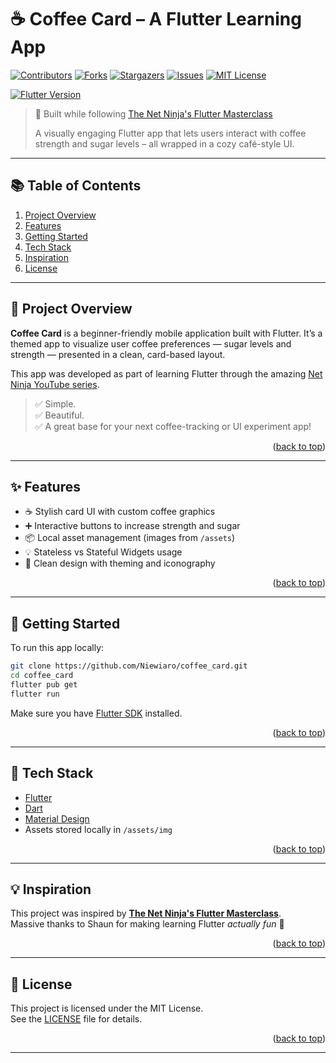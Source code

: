 <a id="readme-top"></a>

# ☕ Coffee Card – A Flutter Learning App

[![Contributors][contributors-shield]][contributors-url]
[![Forks][forks-shield]][forks-url]
[![Stargazers][stars-shield]][stars-url]
[![Issues][issues-shield]][issues-url]
[![MIT License][license-shield]][license-url]

[![Flutter Version](https://img.shields.io/badge/flutter-3.16-blue?logo=flutter)](https://flutter.dev)
> 🚀 Built while following [The Net Ninja's Flutter Masterclass](https://github.com/iamshaunjp/flutter-masterclass)  
>  
> A visually engaging Flutter app that lets users interact with coffee strength and sugar levels – all wrapped in a cozy café-style UI.

---

## 📚 Table of Contents

1. [Project Overview](#project-overview)
2. [Features](#features)
3. [Getting Started](#getting-started)
4. [Tech Stack](#tech-stack)
5. [Inspiration](#inspiration)
6. [License](#license)

---

## 📱 Project Overview <a name="project-overview"></a>

**Coffee Card** is a beginner-friendly mobile application built with Flutter. It’s a themed app to visualize user coffee preferences — sugar levels and strength — presented in a clean, card-based layout.

This app was developed as part of learning Flutter through the amazing [Net Ninja YouTube series](https://www.youtube.com/@NetNinja).

> ✅ Simple.  
> ✅ Beautiful.  
> ✅ A great base for your next coffee-tracking or UI experiment app!

<p align="right">(<a href="#readme-top">back to top</a>)</p>

---

## ✨ Features <a name="features"></a>

- ☕ Stylish card UI with custom coffee graphics  
- ➕ Interactive buttons to increase strength and sugar  
- 📦 Local asset management (images from `/assets`)  
- 💡 Stateless vs Stateful Widgets usage  
- 🌈 Clean design with theming and iconography

<p align="right">(<a href="#readme-top">back to top</a>)</p>

---

## 🚀 Getting Started <a name="getting-started"></a>

To run this app locally:

```bash
git clone https://github.com/Niewiaro/coffee_card.git
cd coffee_card
flutter pub get
flutter run
```

Make sure you have [Flutter SDK](https://flutter.dev/docs/get-started/install) installed.

<p align="right">(<a href="#readme-top">back to top</a>)</p>

---

## 🔧 Tech Stack <a name="tech-stack"></a>

- [Flutter](https://flutter.dev/)  
- [Dart](https://dart.dev/)  
- [Material Design](https://m3.material.io/)  
- Assets stored locally in `/assets/img`

<p align="right">(<a href="#readme-top">back to top</a>)</p>

---

## 💡 Inspiration <a name="inspiration"></a>

This project was inspired by **[The Net Ninja's Flutter Masterclass](https://github.com/iamshaunjp/flutter-masterclass)**.  
Massive thanks to Shaun for making learning Flutter *actually fun* 🙏

<p align="right">(<a href="#readme-top">back to top</a>)</p>

---

## 📄 License <a name="license"></a>

This project is licensed under the MIT License.  
See the [LICENSE](LICENSE) file for details.

<p align="right">(<a href="#readme-top">back to top</a>)</p>

---

[contributors-shield]: https://img.shields.io/github/contributors/Niewiaro/coffee_card.svg?style=for-the-badge  
[contributors-url]: https://github.com/Niewiaro/coffee_card/graphs/contributors  

[forks-shield]: https://img.shields.io/github/forks/Niewiaro/coffee_card.svg?style=for-the-badge  
[forks-url]: https://github.com/Niewiaro/coffee_card/network/members  

[stars-shield]: https://img.shields.io/github/stars/Niewiaro/coffee_card.svg?style=for-the-badge  
[stars-url]: https://github.com/Niewiaro/coffee_card/stargazers  

[issues-shield]: https://img.shields.io/github/issues/Niewiaro/coffee_card.svg?style=for-the-badge  
[issues-url]: https://github.com/Niewiaro/coffee_card/issues  

[license-shield]: https://img.shields.io/github/license/Niewiaro/coffee_card.svg?style=for-the-badge  
[license-url]: https://github.com/Niewiaro/coffee_card/blob/main/LICENSE
